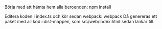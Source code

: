 Börja med att hämta hem alla beroenden: npm install

Editera koden i index.ts och kör sedan webpack: webpack
Då genereras ett paket med all kod i dist-mappen, som src/web/index.html sedan länkar till.